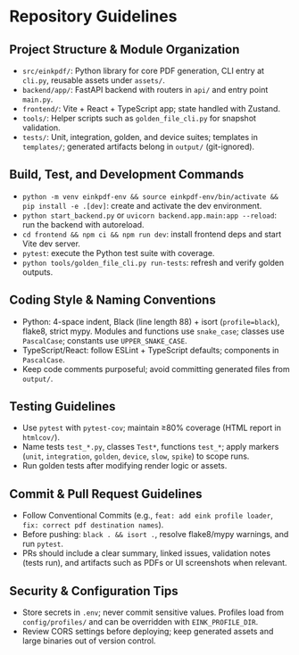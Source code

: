 # Repository Guidelines

## Project Structure & Module Organization
- `src/einkpdf/`: Python library for core PDF generation, CLI entry at `cli.py`, reusable assets under `assets/`.
- `backend/app/`: FastAPI backend with routers in `api/` and entry point `main.py`.
- `frontend/`: Vite + React + TypeScript app; state handled with Zustand.
- `tools/`: Helper scripts such as `golden_file_cli.py` for snapshot validation.
- `tests/`: Unit, integration, golden, and device suites; templates in `templates/`; generated artifacts belong in `output/` (git-ignored).

## Build, Test, and Development Commands
- `python -m venv einkpdf-env && source einkpdf-env/bin/activate && pip install -e .[dev]`: create and activate the dev environment.
- `python start_backend.py` or `uvicorn backend.app.main:app --reload`: run the backend with autoreload.
- `cd frontend && npm ci && npm run dev`: install frontend deps and start Vite dev server.
- `pytest`: execute the Python test suite with coverage.
- `python tools/golden_file_cli.py run-tests`: refresh and verify golden outputs.

## Coding Style & Naming Conventions
- Python: 4-space indent, Black (line length 88) + isort (`profile=black`), flake8, strict mypy. Modules and functions use `snake_case`; classes use `PascalCase`; constants use `UPPER_SNAKE_CASE`.
- TypeScript/React: follow ESLint + TypeScript defaults; components in `PascalCase`.
- Keep code comments purposeful; avoid committing generated files from `output/`.

## Testing Guidelines
- Use `pytest` with `pytest-cov`; maintain ≥80% coverage (HTML report in `htmlcov/`).
- Name tests `test_*.py`, classes `Test*`, functions `test_*`; apply markers (`unit`, `integration`, `golden`, `device`, `slow`, `spike`) to scope runs.
- Run golden tests after modifying render logic or assets.

## Commit & Pull Request Guidelines
- Follow Conventional Commits (e.g., `feat: add eink profile loader`, `fix: correct pdf destination names`).
- Before pushing: `black . && isort .`, resolve flake8/mypy warnings, and run `pytest`.
- PRs should include a clear summary, linked issues, validation notes (tests run), and artifacts such as PDFs or UI screenshots when relevant.

## Security & Configuration Tips
- Store secrets in `.env`; never commit sensitive values. Profiles load from `config/profiles/` and can be overridden with `EINK_PROFILE_DIR`.
- Review CORS settings before deploying; keep generated assets and large binaries out of version control.

